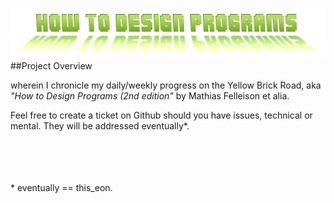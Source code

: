 ![Alt text](https://github.com/syntacticsugar/Afternoon_Tea/blob/master/logo.png)
##Project Overview

wherein I chronicle my daily/weekly progress on the Yellow Brick Road, aka _"How to Design Programs (2nd edition"_ by Mathias Felleison et alia.

Feel free to create a ticket on Github should you have issues, technical or mental.  They will be addressed eventually\*.



<Br> <Br> <Br> <Br>
\* eventually == this\_eon.
